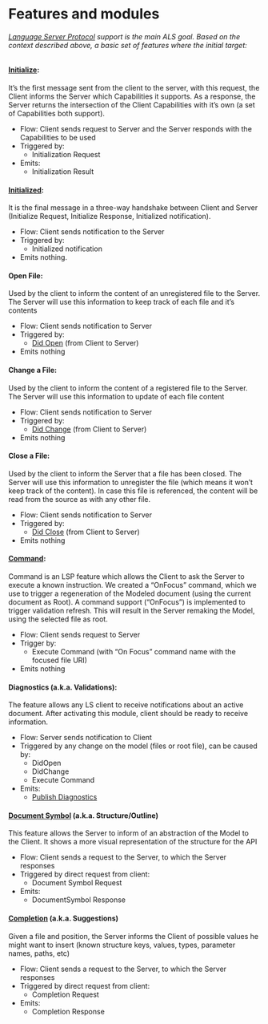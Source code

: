 # Features and modules

###### [Language Server Protocol](https://microsoft.github.io/language-server-protocol/) support is the main ALS goal.  Based on the context described above, a basic set of features where the initial target:
#### [Initialize](https://microsoft.github.io/language-server-protocol/specification#initialize):
It’s the first message sent from the client to the server, with this request, the Client informs the Server which Capabilities it supports. As a response, the Server returns the intersection of the Client Capabilities with it’s own (a set of Capabilities both support).
+ Flow: Client sends request to Server and the Server responds with the Capabilities to be used
+ Triggered by:
  + Initialization Request
+ Emits:
  + Initialization Result

#### [Initialized](https://microsoft.github.io/language-server-protocol/specification#initialized):
It is the final message in a three-way handshake between Client and Server (Initialize Request, Initialize Response, Initialized notification).
+ Flow: Client sends notification to the Server
+ Triggered by:
  + Initialized notification
+ Emits nothing.

#### Open File:
Used by the client to inform the content of an unregistered file to the Server.
The Server will use this information to keep track of each file and it’s contents
+ Flow: Client sends notification to Server
+ Triggered by:
  + [Did Open](https://microsoft.github.io/language-server-protocol/specification#textDocument_didOpen) (from Client to Server)
+ Emits nothing

#### Change a File:
Used by the client to inform the content of a registered file to the Server.
The Server will use this information to update of each file content
+ Flow: Client sends notification to Server
+ Triggered by:
  + [Did Change](https://microsoft.github.io/language-server-protocol/specification#textDocument_didChange) (from Client to Server)
+ Emits nothing

#### Close a File:
Used by the client to inform the Server that a file has been closed.
The Server will use this information to unregister the file (which means it won’t keep track of the content). In case this file is referenced, the content will be read from the source as with any other file.
+ Flow: Client sends notification to Server
+ Triggered by:
  + [Did Close](https://microsoft.github.io/language-server-protocol/specification#textDocument_didClose) (from Client to Server)
+ Emits nothing

#### [Command](https://microsoft.github.io/language-server-protocol/specification#workspace_executeCommand):
Command is an LSP feature which allows the Client to ask the Server to execute a known instruction. We created a “OnFocus” command, which we use to trigger a regeneration of the Modeled document (using the current document as Root).
A command support (“OnFocus”) is implemented to trigger validation refresh.
This will result in the Server remaking the Model, using the selected file as root.
+ Flow: Client sends request to Server
+ Trigger by:
  + Execute Command (with “On Focus” command name with the focused file URI)
+ Emits nothing

#### Diagnostics (a.k.a. Validations):
The feature allows any LS client to receive notifications about an active document. After activating this module, client should be ready to receive information.
+ Flow: Server sends notification to Client
+ Triggered by any change on the model (files or root file), can be caused by:
  + DidOpen
  + DidChange
  + Execute Command<DidFocus>
+ Emits:
  + [Publish Diagnostics](https://microsoft.github.io/language-server-protocol/specification#textDocument_publishDiagnostics)


#### [Document Symbol](https://microsoft.github.io/language-server-protocol/specification#textDocument_documentSymbol) (a.k.a. Structure/Outline) 
This feature allows the Server to inform of an abstraction of the Model to the Client. It shows a more visual representation of the structure for the API
+ Flow: Client sends a request to the Server, to which the Server responses
+ Triggered by direct request from client:
  + Document Symbol Request
+ Emits:
  + DocumentSymbol Response

#### [Completion](https://microsoft.github.io/language-server-protocol/specification#textDocument_completion) (a.k.a. Suggestions) 
Given a file and position, the Server informs the Client of possible values he might want to insert (known structure keys, values, types, parameter names, paths, etc) 
+ Flow: Client sends a request to the Server, to which the Server responses
+ Triggered by direct request from client:
  + Completion Request
+ Emits:
  + Completion Response
